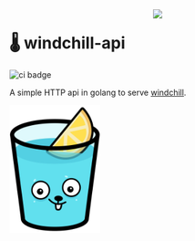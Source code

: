<img align="right" width="50%" src="https://user-images.githubusercontent.com/16008095/203461579-9af326fe-588e-467e-84d0-124444f98d69.png">

# 🌡 windchill-api
![ci badge](https://github.com/marcantoineg/gin-api-template/actions/workflows/ci.yml/badge.svg)

A simple HTTP api in golang to serve [windchill](https://github.com/marcantoineg/wind-chill).

<img width="159px" src="https://raw.githubusercontent.com/gin-gonic/logo/master/color.png">
